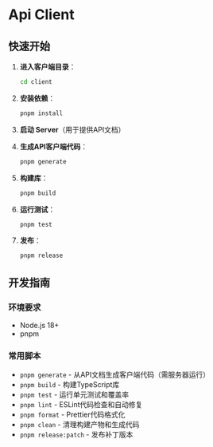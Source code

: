 # Api Client

## 快速开始

1. **进入客户端目录**：

   ```bash
   cd client
   ```

2. **安装依赖**：

   ```bash
   pnpm install
   ```

3. **启动 Server**（用于提供API文档）

4. **生成API客户端代码**：

   ```bash
   pnpm generate
   ```

5. **构建库**：

   ```bash
   pnpm build
   ```

6. **运行测试**：
   ```bash
   pnpm test
   ```

7. **发布**：
   ```bash
   pnpm release
   ```

## 开发指南

### 环境要求

- Node.js 18+
- pnpm

### 常用脚本

- `pnpm generate` - 从API文档生成客户端代码（需服务器运行）
- `pnpm build` - 构建TypeScript库
- `pnpm test` - 运行单元测试和覆盖率
- `pnpm lint` - ESLint代码检查和自动修复
- `pnpm format` - Prettier代码格式化
- `pnpm clean` - 清理构建产物和生成代码
- `pnpm release:patch` - 发布补丁版本